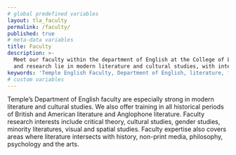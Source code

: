 ```yaml
---
# global predefined variables
layout: tla_faculty
permalink: /faculty/
published: true
# meta-data variables
title: Faculty
description: >-
  Meet our faculty within the department of English at the College of Liberal Arts! Our faculty expertise
  and research lie in modern literature and cultural studies, with interests from critical theory to the arts.
keywords: 'Temple English Faculty, Department of English, literature, faculty expertise, faculty research'
# custom variables
---
```

Temple’s Department of English faculty are especially strong in modern literature and cultural studies. We also offer training in all historical periods of British and American literature and Anglophone literature. Faculty research interests include critical theory, cultural studies, gender studies, minority literatures, visual and spatial studies. Faculty expertise also covers areas where literature intersects with history, non-print media, philosophy, psychology and the arts.

